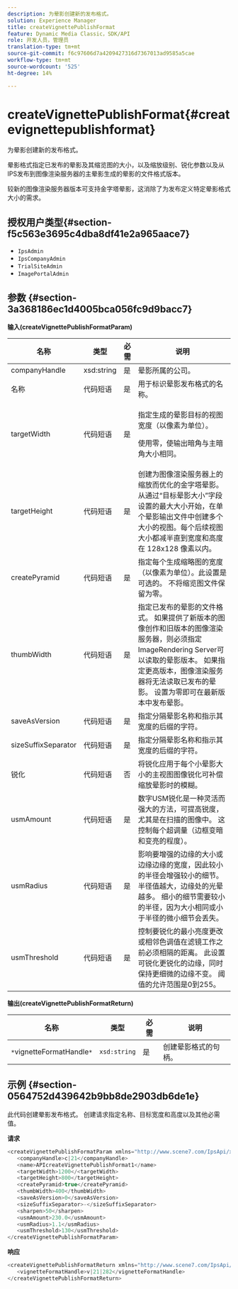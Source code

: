 ```yaml
---
description: 为晕影创建新的发布格式。
solution: Experience Manager
title: createVignettePublishFormat
feature: Dynamic Media Classic，SDK/API
role: 开发人员，管理员
translation-type: tm+mt
source-git-commit: f6c97606d7a4209427316d7367013ad9585a5cae
workflow-type: tm+mt
source-wordcount: '525'
ht-degree: 14%

---
```



# createVignettePublishFormat{#createvignettepublishformat}

为晕影创建新的发布格式。

晕影格式指定已发布的晕影及其缩览图的大小，以及缩放级别、锐化参数以及从IPS发布到图像渲染服务器的主晕影生成的晕影的文件格式版本。

较新的图像渲染服务器版本可支持金字塔晕影，这消除了为发布定义特定晕影格式大小的需求。

## 授权用户类型{#section-f5c563e3695c4dba8df41e2a965aace7}

* `IpsAdmin`
* `IpsCompanyAdmin`
* `TrialSiteAdmin`
* `ImagePortalAdmin`

## 参数 {#section-3a368186ec1d4005bca056fc9d9bacc7}

**输入(createVignettePublishFormatParam)**

<table id="table_4D5B2913FA784EC09190F25223C1A680"> 
 <thead> 
  <tr> 
   <th colname="col1" class="entry"> 名称 </th> 
   <th colname="col2" class="entry"> 类型 </th> 
   <th colname="col3" class="entry"> 必需 </th> 
   <th colname="col4" class="entry"> 说明 </th> 
  </tr> 
 </thead>
 <tbody> 
  <tr> 
   <td colname="col1"> <span class="codeph"> <span class="varname"> companyHandle</span> </span> </td> 
   <td colname="col2"> <span class="codeph"> xsd:string</span> </td> 
   <td colname="col3"> 是 </td> 
   <td colname="col4"> 晕影所属的公司。 </td> 
  </tr> 
  <tr> 
   <td colname="col1"> <span class="codeph"> <span class="varname"> 名称</span> </span> </td> 
   <td colname="col2"> <span class="codeph"> 代码短语  </span> </td> 
   <td colname="col3"> 是 </td> 
   <td colname="col4"> 用于标识晕影发布格式的名称。 </td> 
  </tr> 
  <tr> 
   <td colname="col1"> <span class="codeph"> <span class="varname"> targetWidth</span> </span> </td> 
   <td colname="col2"> <span class="codeph"> 代码短语  </span> </td> 
   <td colname="col3"> 是 </td> 
   <td colname="col4"> <p>指定生成的晕影目标的视图宽度（以像素为单位）。 </p> <p>使用零，使输出暗角与主暗角大小相同。 </p> </td> 
  </tr> 
  <tr> 
   <td colname="col1"> <span class="codeph"> <span class="varname"> targetHeight</span> </span> </td> 
   <td colname="col2"> <span class="codeph"> 代码短语  </span> </td> 
   <td colname="col3"> 是 </td> 
   <td colname="col4"> 创建为图像渲染服务器上的缩放而优化的金字塔晕影。从通过“目标晕影大小”字段设置的最大大小开始，在单个晕影输出文件中创建多个大小的视图。每个后续视图大小都减半直到宽度和高度在 128x128 像素以内。 </td> 
  </tr> 
  <tr> 
   <td colname="col1"> <span class="codeph"> <span class="varname"> createPyramid</span> </span> </td> 
   <td colname="col2"> <span class="codeph"> 代码短语  </span> </td> 
   <td colname="col3"> 是 </td> 
   <td colname="col4"> 指定每个生成缩略图的宽度（以像素为单位）。此设置是可选的。 不将缩览图文件保留为零。 </td> 
  </tr> 
  <tr> 
   <td colname="col1"> <span class="codeph"> <span class="varname"> thumbWidth</span> </span> </td> 
   <td colname="col2"> <span class="codeph"> 代码短语  </span> </td> 
   <td colname="col3"> 是 </td> 
   <td colname="col4"> 指定已发布的晕影的文件格式。 如果提供了新版本的图像创作和旧版本的图像渲染服务器，则必须指定ImageRendering Server可以读取的晕影版本。 如果指定更高版本，图像渲染服务器将无法读取已发布的晕影。 设置为零即可在最新版本中发布晕影。 </td> 
  </tr> 
  <tr> 
   <td colname="col1"> <span class="codeph"> <span class="varname"> saveAsVersion</span> </span> </td> 
   <td colname="col2"> <span class="codeph"> 代码短语  </span> </td> 
   <td colname="col3"> 是 </td> 
   <td colname="col4"> 指定分隔晕影名称和指示其宽度的后缀的字符。 </td> 
  </tr> 
  <tr> 
   <td colname="col1"> <span class="codeph"> <span class="varname"> sizeSuffixSeparator</span> </span> </td> 
   <td colname="col2"> <span class="codeph"> 代码短语  </span> </td> 
   <td colname="col3"> 是 </td> 
   <td colname="col4"> 指定分隔晕影名称和指示其宽度的后缀的字符。 </td> 
  </tr> 
  <tr> 
   <td colname="col1"> <span class="codeph"> <span class="varname"> 锐化</span> </span> </td> 
   <td colname="col2"> <span class="codeph"> 代码短语  </span> </td> 
   <td colname="col3"> 否 </td> 
   <td colname="col4"> 将锐化应用于每个小晕影大小的主视图图像锐化可补偿缩放晕影时的模糊。 </td> 
  </tr> 
  <tr> 
   <td colname="col1"> <span class="codeph"> <span class="varname"> usmAmount</span> </span> </td> 
   <td colname="col2"> <span class="codeph"> 代码短语  </span> </td> 
   <td colname="col3"> 是 </td> 
   <td colname="col4"> 数字USM锐化是一种灵活而强大的方法，可提高锐度，尤其是在扫描的图像中。 这控制每个超调量（边框变暗和变亮的程度）。 </td> 
  </tr> 
  <tr> 
   <td colname="col1"> <span class="codeph"> <span class="varname"> usmRadius</span> </span> </td> 
   <td colname="col2"> <span class="codeph"> 代码短语  </span> </td> 
   <td colname="col3"> 是 </td> 
   <td colname="col4"> 影响要增强的边缘的大小或边缘边缘的宽度，因此较小的半径会增强较小的细节。 半径值越大，边缘处的光晕越多。 细小的细节需要较小的半径，因为大小相同或小于半径的微小细节会丢失。 </td> 
  </tr> 
  <tr> 
   <td colname="col1"> <span class="codeph"> <span class="varname"> usmThreshold</span> </span> </td> 
   <td colname="col2"> <span class="codeph"> 代码短语  </span> </td> 
   <td colname="col3"> 是 </td> 
   <td colname="col4"> 控制要锐化的最小亮度更改或相邻色调值在滤镜工作之前必须相隔的距离。 此设置可锐化更锐化的边缘，同时保持更细微的边缘不变。 阈值的允许范围是0到255。 </td> 
  </tr> 
 </tbody> 
</table>

**输出(createVignettePublishFormatReturn)**

| 名称 | 类型 | 必需 | 说明 |
|---|---|---|---|
| `*`vignetteFormatHandle`*` | `xsd:string` | 是 | 创建晕影格式的句柄。 |

## 示例 {#section-0564752d439642b9bb8de2903db6de1e}

此代码创建晕影发布格式。 创建请求指定名称、目标宽度和高度以及其他必需值。

**请求**

```java
<createVignettePublishFormatParam xmlns="http://www.scene7.com/IpsApi/xsd/2008-01-15">
   <companyHandle>c|21</companyHandle>
   <name>APIcreateVignettePublishFormat1</name>
   <targetWidth>1200</<targetWidth>
   <targetHeight>800</targetHeight>
   <createPyramid>true</createPyramid>
   <thumbWidth>400</thumbWidth>
   <saveAsVersion>0</saveAsVersion>
   <sizeSuffixSeparator>-</sizeSuffixSeparator>
   <sharpen>50</sharpen>
   <usmAmount>230.0</usmAmount>
   <usmRadius>1.1</usmRadius>
   <usmThreshold>130</usmThreshold>
</createVignettePublishFormatParam>
```

**响应**

```java
<createVignettePublishFormatReturn xmlns="http://www.scene7.com/IpsApi/xsd/2008-01-15">
   <vignetteFormatHandle>v|21|282</vignetteFormatHandle>
</createVignettePublishFormatReturn>
```

